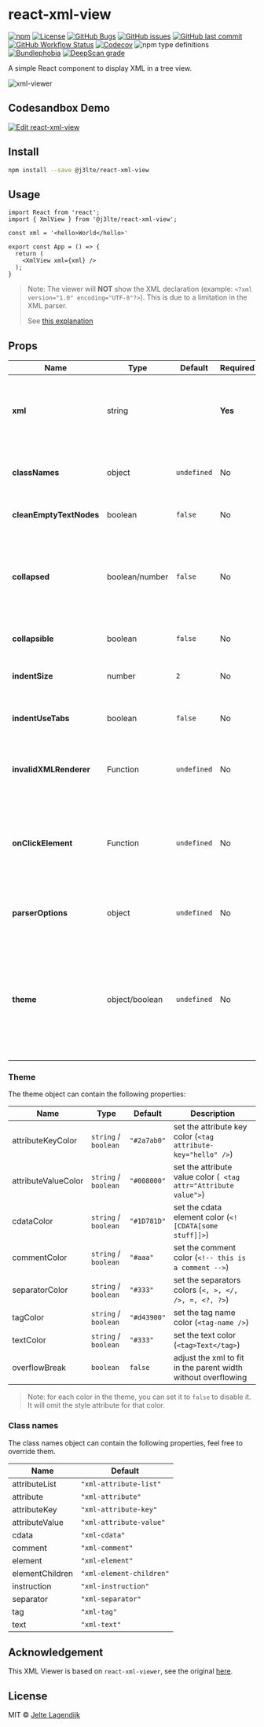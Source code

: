 # react-xml-view

[![npm](https://img.shields.io/npm/v/@j3lte/react-xml-view?label=NPM&logo=npm&style=flat-square)](https://www.npmjs.com/package/@j3lte/react-xml-view)
[![License](https://img.shields.io/github/license/j3lte/react-xml-view?color=%2344cc10&label=License&logo=github&style=flat-square)](https://github.com/j3lte/react-xml-view/blob/main/LICENSE)
[![GitHub Bugs](https://img.shields.io/github/issues-search/j3lte/react-xml-view?label=Bugs&logo=github&query=is%3Aopen%20label%3Abug&style=flat-square)](https://github.com/j3lte/react-xml-view/issues)
[![GitHub issues](https://img.shields.io/github/issues/j3lte/react-xml-view?label=Issues&style=flat-square)](https://github.com/j3lte/react-xml-view/issues)
[![GitHub last commit](https://img.shields.io/github/last-commit/j3lte/react-xml-view?label=Last%20Commit&logo=github&style=flat-square)](https://github.com/j3lte/react-xml-view/commits/main)
[![GitHub Workflow Status](https://img.shields.io/github/actions/workflow/status/j3lte/react-xml-view/ci.yml?label=Build%20status&logo=github&style=flat-square)](https://github.com/j3lte/react-xml-view/actions/workflows/ci.yml)
[![Codecov](https://img.shields.io/codecov/c/github/j3lte/react-xml-view?label=Code%20Coverage&logo=codecov&style=flat-square&token=JZUQJXMB4C)](https://codecov.io/gh/j3lte/react-xml-view)
![npm type definitions](https://img.shields.io/npm/types/@j3lte/react-xml-view?style=flat-square)
[![Bundlephobia](https://img.shields.io/bundlephobia/min/@j3lte/react-xml-view?label=Size&style=flat-square)](https://bundlephobia.com/package/@j3lte/react-xml-view@latest)
[![DeepScan grade](https://flat.badgen.net/deepscan/grade/team/20288/project/23754/branch/724841?icon=deepscan&label=Deepscan)](https://deepscan.io/dashboard#view=project&tid=20288&pid=23754&bid=724841)

A simple React component to display XML in a tree view.

![xml-viewer](https://user-images.githubusercontent.com/2557568/216987041-83b808f3-1b1b-4b1b-8e02-0499012b5453.png)

## Codesandbox Demo

[![Edit react-xml-view](https://codesandbox.io/static/img/play-codesandbox.svg)](https://codesandbox.io/s/j3lte-react-xml-view-7zq0uo)
## Install

```bash
npm install --save @j3lte/react-xml-view
```

## Usage

```tsx
import React from 'react';
import { XmlView } from '@j3lte/react-xml-view';

const xml = '<hello>World</hello>'

export const App = () => {
  return (
	<XmlView xml={xml} />
  );
}
```

> Note: The viewer will **NOT** show the XML declaration (example: `<?xml version="1.0" encoding="UTF-8"?>`). This is due to a limitation in the XML parser.
>
> See [this explanation](https://rgrove.github.io/parse-xml/index.html#not-features)

## Props

| Name | Type | Default | Required | Description |
| --- | --- | --- | --- | --- |
| **xml** | string | | **Yes** | The XML to display. XML should have `UTF-8` character encoding, other encodings are not supported |
| **classNames** | object | `undefined` | No | The class names to use. See below for more information |
| **cleanEmptyTextNodes** | boolean | `false` | No | Try to clean up empty text nodes. |
| **collapsed** | boolean/number | `false` | No | Whether the tree start as collapsed or not. If this is a number (`n > -1`), it will be the level to collapse to. Root starts at level `0` |
| **collapsible** | boolean | `false` | No | Whether the tree can be collapsed or not |
| **indentSize** | number | `2` | No | The number of spaces to indent each level |
| **indentUseTabs** | boolean | `false` | No | Use tabs instead of spaces for indentation |
| **invalidXMLRenderer** | Function | `undefined` | No | `(error: Error) => JSX.Element`. A function to render the error when the XML is invalid. |
| **onClickElement** | Function | `undefined` | No | `(element: XmlElement) => void`. A function to call when an element is clicked. The element is the  [`XmlElement`](https://rgrove.github.io/parse-xml/classes/XmlElement.html) that was clicked. |
| **parserOptions** | object | `undefined` | No | The options to pass to the parser. See [@rgrove/parse-xml API DOCS](https://rgrove.github.io/parse-xml/types/ParserOptions.html) |
| **theme** | object/boolean | `undefined` | No | The theme to use. When `undefined`, it uses the standard theme. If this is set to `false`, it completely disables the theme. See below for more information |

### Theme

The theme object can contain the following properties:

| Name | Type | Default | Description |
| --- | --- | --- | --- |
| attributeKeyColor | `string` / `boolean` | `"#2a7ab0"` | set the attribute key color (`<tag attribute-key="hello" />`) |
| attributeValueColor | `string` / `boolean` | `"#008000"` | set the attribute value color (` <tag attr="Attribute value">`) |
| cdataColor | `string` / `boolean` | `"#1D781D"` | set the cdata element color (`<![CDATA[some stuff]]>`) |
| commentColor | `string` / `boolean` | `"#aaa"` | set the comment color (`<!-- this is a comment -->`)
| separatorColor | `string` / `boolean` | `"#333"` | set the separators colors (`<, >, </, />, =, <?, ?>`)
| tagColor | `string` / `boolean` | `"#d43900"` | set the tag name color (`<tag-name />`) |
| textColor | `string` / `boolean` | `"#333"` | set the text color (`<tag>Text</tag>`) |
| overflowBreak | `boolean` | `false` | adjust the xml to fit in the parent width without overflowing |

> Note: for each color in the theme, you can set it to `false` to disable it. It will omit the style attribute for that color.

### Class names

The class names object can contain the following properties, feel free to override them.

| Name | Default |
| --- | --- |
| attributeList | `"xml-attribute-list"` |
| attribute | `"xml-attribute"` |
| attributeKey | `"xml-attribute-key"` |
| attributeValue | `"xml-attribute-value"` |
| cdata | `"xml-cdata"` |
| comment | `"xml-comment"` |
| element | `"xml-element"` |
| elementChildren | `"xml-element-children"` |
| instruction | `"xml-instruction"` |
| separator | `"xml-separator"` |
| tag | `"xml-tag"` |
| text | `"xml-text"` |

## Acknowledgement

This XML Viewer is based on `react-xml-viewer`, see the original [here](https://github.com/alissonmbr/react-xml-viewer).

## License

MIT © [Jelte Lagendijk](https://github.com/j3lte)
